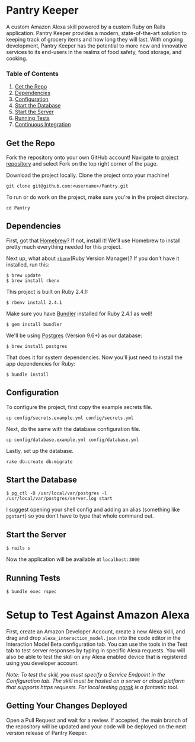 # Pantry Keeper

A custom Amazon Alexa skill powered by a custom Ruby on Rails application. Pantry Keeper provides a modern, state-of-the-art solution to keeping track of grocery items and how long they will last. With ongoing development, Pantry Keeper has the potential to more new and innovative services to its end-users in the realms of food safety, food storage, and cooking.

### Table of Contents

1. [Get the Repo](#get-the-repo)
2. [Dependencies](#dependencies)
3. [Configuration](#configuration)
4. [Start the Database](#start-the-database)
5. [Start the Server](#start-the-server)
6. [Running Tests](#running-tests)
7. [Continuous Integration](continuous-integration)

## Get the Repo

Fork the repository onto your own GitHub account! Navigate to [project repository](https://github.com/jroodman/Pantry) and select Fork on the top right corner of the page.

Download the project locally. Clone the project onto your machine!
```
git clone git@github.com:<username>/Pantry.git
```

To run or do work on the project, make sure you're in the project directory.
```
cd Pantry
```

## Dependencies

First, got that [Homebrew](http://brew.sh/)?  If not, install it!  We'll use Homebrew to install pretty much everything needed for this project.

Next up, what about [`rbenv`](https://github.com/rbenv/rbenv)(Ruby Version Manager)?  If you don't have it installed, run this:
```
$ brew update
$ brew install rbenv
```

This project is built on Ruby 2.4.1:
```
$ rbenv install 2.4.1
```

Make sure you have [Bundler](http://bundler.io/) installed for Ruby 2.4.1 as well!
```
$ gem install bundler
```

We'll be using [Postgres](http://www.postgresql.org/) (Version 9.6+) as our database:
```
$ brew install postgres
```

That does it for system dependencies.  Now you'll just need to install the app dependencies for Ruby:
```
$ bundle install
```

## Configuration

To configure the project, first copy the example secrets file.
```
cp config/secrets.example.yml config/secrets.yml
```

Next, do the same with the database configuration file.
```
cp config/database.example.yml config/database.yml
```

Lastly, set up the database.
```
rake db:create db:migrate
```

## Start the Database

```
$ pg_ctl -D /usr/local/var/postgres -l /usr/local/var/postgres/server.log start
```

I suggest opening your shell config and adding an alias (something like `pgstart`) so you don't have to type that whole command out.

## Start the Server

```
$ rails s
```

Now the application will be available at `localhost:3000`

## Running Tests

```
$ bundle exec rspec
```

# Setup to Test Against Amazon Alexa

First, create an Amazon Developer Account, create a new Alexa skill, and drag and drop `alexa_interaction_model.json` into the code editor in the Interaction Model Beta configuration tab. You can use the tools in the Test tab to test server responses by typing in specific Alexa requests. You will also be able to test the skill on any Alexa enabled device that is registered using you developer account.

*Note: To test the skill, you must specify a Service Endpoint in the Configuration tab. The skill must be hosted on a server or cloud platform that supports https requests. For local testing [ngrok](https://ngrok.com) is a fantastic tool.*

## Getting Your Changes Deployed

Open a Pull Request and wait for a review. If accepted, the main branch of the repository will be updated and your code will be deployed on the next version release of Pantry Keeper.

